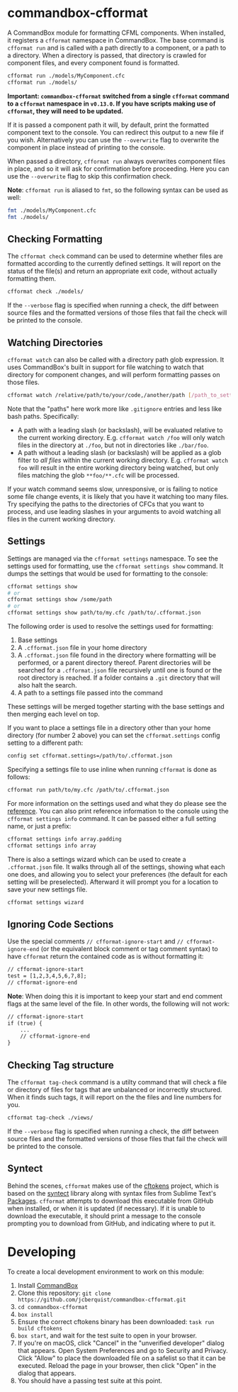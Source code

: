 # commandbox-cfformat

A CommandBox module for formatting CFML components. When installed, it registers a `cfformat` namespace in CommandBox. The base command is `cfformat run` and is called with a path directly to a component, or a path to a directory. When a directory is passed, that directory is crawled for component files, and every component found is formatted.

```bash
cfformat run ./models/MyComponent.cfc
cfformat run ./models/
```

**Important: `commandbox-cfformat` switched from a single `cfformat` command to a `cfformat` namespace in `v0.13.0`. If you have scripts making use of `cfformat`, they will need to be updated.**

If it is passed a component path it will, by default, print the formatted component text to the console. You can redirect this output to a new file if you wish. Alternatively you can use the `--overwrite` flag to overwrite the component in place instead of printing to the console.

When passed a directory, `cfformat run` always overwrites component files in place, and so it will ask for confirmation before proceeding. Here you can use the `--overwrite` flag to skip this confirmation check.

**Note**: `cfformat run` is aliased to `fmt`, so the following syntax can be used as well:

```bash
fmt ./models/MyComponent.cfc
fmt ./models/
```

## Checking Formatting

The `cfformat check` command can be used to determine whether files are formatted according to the currently defined settings. It will report on the status of the file(s) and return an appropriate exit code, without actually formatting them.

```bash
cfformat check ./models/
```

If the `--verbose` flag is specified when running a check, the diff between source files and the formatted versions of those files that fail the check will be printed to the console.

## Watching Directories

`cfformat watch` can also be called with a directory path glob expression. It uses CommandBox's built in support for file watching to watch that directory for component changes, and will perform formatting passes on those files.

```bash
cfformat watch /relative/path/to/your/code,/another/path [/path_to_settings_file]
```

Note that the "paths" here work more like `.gitignore` entries and less like bash paths. Specifically:
- A path with a leading slash (or backslash), will be evaluated relative to the current working directory. E.g. `cfformat watch /foo` will only watch files in the directory at `./foo`, but not in directories like `./bar/foo`.
- A path without a leading slash (or backslash) will be applied as a glob filter to *all files* within the current working directory. E.g. `cfformat watch foo` will result in the entire working directory being watched, but only files matching the glob `**foo/**.cfc` will be processed.

If your watch command seems slow, unresponsive, or is failing to notice some file change events, it is likely that you have it watching too many files. Try specifying the paths to the directories of CFCs that you want to process, and use leading slashes in your arguments to avoid watching all files in the current working directory.

## Settings

Settings are managed via the `cfformat settings` namespace. To see the settings used for formatting, use the `cfformat settings show` command. It dumps the settings that would be used for formatting to the console:

```bash
cfformat settings show
# or
cfformat settings show /some/path
# or
cfformat settings show path/to/my.cfc /path/to/.cfformat.json
```
The following order is used to resolve the settings used for formatting:

1. Base settings
2. A `.cfformat.json` file in your home directory
3. A `.cfformat.json` file found in the directory where formatting will be performed, or a parent directory thereof. Parent directories will be searched for a `.cfformat.json` file recursively until one is found or the root directory is reached. If a folder contains a `.git` directory that will also halt the search.
4. A path to a settings file passed into the command

These settings will be merged together starting with the base settings and then merging each level on top.

If you want to place a settings file in a directory other than your home directory (for number 2 above) you can set the `cfformat.settings` config setting to a different path:

```bash
config set cfformat.settings=/path/to/.cfformat.json
```

Specifying a settings file to use inline when running `cfformat` is done as follows:

```bash
cfformat run path/to/my.cfc /path/to/.cfformat.json
```

For more information on the settings used and what they do please see the [reference](https://github.com/jcberquist/commandbox-cfformat/blob/master/reference.md). You can also print reference information to the console using the `cfformat settings info` command. It can be passed either a full setting name, or just a prefix:

```bash
cfformat settings info array.padding
cfformat settings info array
```

There is also a settings wizard which can be used to create a `.cfformat.json` file. It walks through all of the settings, showing what each one does, and allowing you to select your preferences (the default for each setting will be preselected). Afterward it will prompt you for a location to save your new settings file.

```bash
cfformat settings wizard
```

## Ignoring Code Sections

Use the special comments `// cfformat-ignore-start` and `// cfformat-ignore-end` (or the equivalent block comment or tag comment syntax) to have `cfformat` return the contained code as is without formatting it:

```cfc
// cfformat-ignore-start
test = [1,2,3,4,5,6,7,8];
// cfformat-ignore-end
```

**Note**: When doing this it is important to keep your start and end comment flags at the same level of the file. In other words, the following will not work:

```cfc
// cfformat-ignore-start
if (true) {
    ...
    // cfformat-ignore-end
}
```
## Checking Tag structure

The `cfformat tag-check` command is a utilty command that will check a file or directory of files for tags that are unbalanced or incorrectly structured. When it finds such tags, it will report on the the files and line numbers for you.

```bash
cfformat tag-check ./views/
```

If the `--verbose` flag is specified when running a check, the diff between source files and the formatted versions of those files that fail the check will be printed to the console.

## Syntect

Behind the scenes, `cfformat` makes use of the [cftokens](https://github.com/jcberquist/cftokens) project, which is based on the [syntect](https://github.com/trishume/syntect) library along with syntax files from Sublime Text's [Packages](https://github.com/sublimehq/Packages). `cfformat` attempts to download this executable from GitHub when installed, or when it is updated (if necessary). If it is unable to download the executable, it should print a message to the console prompting you to download from GitHub, and indicating where to put it.

# Developing

To create a local development environment to work on this module:

1. Install [CommandBox](https://www.ortussolutions.com/products/commandbox)
2. Clone this repository: `git clone https://github.com/jcberquist/commandbox-cfformat.git`
3. `cd commandbox-cfformat`
4. `box install`
5. Ensure the correct cftokens binary has been downloaded: `task run build cftokens`
8. `box start`, and wait for the test suite to open in your browser.
9. If you're on macOS, click "Cancel" in the "unverified developer" dialog that appears. Open System Preferences and go to Security and Privacy. Click "Allow" to place the downloaded file on a safelist so that it can be executed. Reload the page in your browser, then click "Open" in the dialog that appears.
10. You should have a passing test suite at this point.
